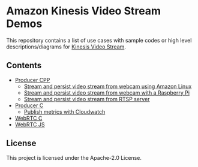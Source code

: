 # Amazon Kinesis Video Stream Demos

This repository contains a list of use cases with sample codes or high level descriptions/diagrams for [Kinesis Video Stream](https://aws.amazon.com/kinesis/video-streams/).

## Contents

* [Producer CPP](https://github.com/awslabs/amazon-kinesis-video-streams-producer-sdk-cpp)
  * [Stream and persist video stream from webcam using Amazon Linux](/producer-cpp/docker-amazonlinux)
  * [Stream and persist video stream from webcam with a Raspberry Pi](/producer-cpp/docker-raspberry-pi)
  * [Stream and persist video stream from RTSP server](/producer-cpp/docker-rtsp)
* [Producer C](https://github.com/awslabs/amazon-kinesis-video-streams-producer-c)
  * [Publish metrics with Cloudwatch](/producer-c/producer-cloudwatch-integ)
* [WebRTC C](https://github.com/awslabs/amazon-kinesis-video-streams-webrtc-sdk-c)
* [WebRTC JS](https://github.com/awslabs/amazon-kinesis-video-streams-webrtc-sdk-js)

## License

This project is licensed under the Apache-2.0 License.

